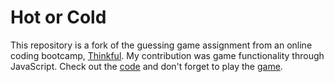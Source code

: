 # Hot or Cold
This repository is a fork of the guessing game assignment from an online coding bootcamp, [Thinkful](https://www.thinkful.com). My contribution was game functionality through JavaScript. Check out the [code](https://github.com/karnolttl/hot-or-cold/blob/master/js/app.js) and don't forget to play the [game](https://karnolttl.github.io/hot-or-cold/).
